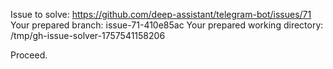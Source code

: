 Issue to solve: https://github.com/deep-assistant/telegram-bot/issues/71
Your prepared branch: issue-71-410e85ac
Your prepared working directory: /tmp/gh-issue-solver-1757541158206

Proceed.